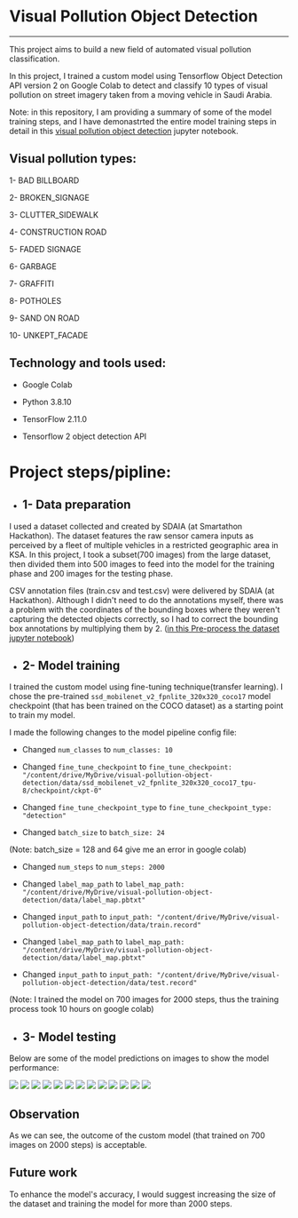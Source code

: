 # Visual Pollution Object Detection

------

This project aims to build a new field of automated visual pollution classification.


In this project, I trained a custom model using Tensorflow Object Detection API version 2 on Google Colab to detect and classify 10 types of visual pollution on street imagery taken from a moving vehicle in Saudi Arabia.

Note: in this repository, I am providing a summary of some of the model training steps, and I have demonastrted the entire model training steps in detail in this [visual pollution object detection](https://github.com/kalthommusa/Visual-Pollution-Object-Detection/blob/master/visual_pollution_object_detection.ipynb) jupyter notebook.


## Visual pollution types:

1- BAD BILLBOARD 

2- BROKEN_SIGNAGE 

3- CLUTTER_SIDEWALK 

4- CONSTRUCTION ROAD 

5- FADED SIGNAGE 

6- GARBAGE

7- GRAFFITI

8- POTHOLES 

9- SAND ON ROAD

10- UNKEPT_FACADE


## Technology and tools used:

* Google Colab

* Python 3.8.10

* TensorFlow 2.11.0

* Tensorflow 2 object detection API


# Project steps/pipline:


* ## 1- Data preparation

I used a dataset collected and created by SDAIA (at Smartathon Hackathon). The dataset features the raw sensor camera inputs as perceived by a fleet of multiple vehicles in a restricted geographic area in KSA.
In this project, I took a subset(700 images) from the large dataset, then divided them into 500 images to feed into the model for the training phase and 200 images for the testing phase.


CSV annotation files (train.csv and test.csv) were delivered by SDAIA (at Hackathon). Although I didn't need to do the annotations myself, there was a problem with the coordinates of the bounding boxes where they weren't capturing the detected objects correctly, so I had to correct the bounding box annotations by multiplying them by 2. ([in this Pre-process the dataset jupyter notebook](https://github.com/kalthommusa/Visual-Pollution-Object-Detection/tree/master/preprocessing-dataset))


* ## 2- Model training

I trained the custom model using fine-tuning technique(transfer learning). I chose the pre-trained ``ssd_mobilenet_v2_fpnlite_320x320_coco17`` model checkpoint (that has been trained on the COCO dataset) as a starting point to train my model.

I made the following changes to the model pipeline config file:

* Changed ``num_classes`` to ``num_classes: 10``

* Changed ``fine_tune_checkpoint`` to ``fine_tune_checkpoint: "/content/drive/MyDrive/visual-pollution-object-detection/data/ssd_mobilenet_v2_fpnlite_320x320_coco17_tpu-8/checkpoint/ckpt-0"``

* Changed ``fine_tune_checkpoint_type`` to ``fine_tune_checkpoint_type: "detection"``

* Changed ``batch_size`` to ``batch_size: 24``

(Note: batch_size = 128 and 64 give me an error in google colab)

* Changed ``num_steps`` to ``num_steps: 2000``

* Changed ``label_map_path`` to ``label_map_path: "/content/drive/MyDrive/visual-pollution-object-detection/data/label_map.pbtxt"``

* Changed ``input_path`` to ``input_path: "/content/drive/MyDrive/visual-pollution-object-detection/data/train.record"``

* Changed ``label_map_path`` to ``label_map_path: "/content/drive/MyDrive/visual-pollution-object-detection/data/label_map.pbtxt"``

* Changed ``input_path`` to ``input_path: "/content/drive/MyDrive/visual-pollution-object-detection/data/test.record"``

(Note: I trained the model on 700 images for 2000 steps, thus the training process took 10 hours on google colab)


* ## 3- Model testing 

Below are some of the model predictions on images to show the model performance:

![](results/00f12b9ba667d2c9e60aabf56afc5c6c.png)
![](results/0a490958aac3c79bb815a0f1f6825284.png)
![](results/0b4e39c1e1cd3780a8e74403b50aadae.png)
![](results/0b031e5daf99981b7d907b5ab76b49be.png)
![](results/0bd806a66f1d4e4302b354c34baca077.png)
![](results/0c002beffd10374f52471b54aa569295.png)
![](results/0c70aa158825293871d69568ed9d5964.png)
![](results/0c91a440ef40a7ff17cf187147222efb.png)
![](results/0c94ad4fe7827a372539481433616372.png)
![](results/0c368cabaf2d03fa161610701da7f3ae.png)
![](results/0c635a57a4e2337ed8fa32870016ac05.png)
![](results/0ca5718f791e6057faf260086330f9a9.png)
![](results/0d018b509a61b4c32ae9abe5b5bbe677.png)


## Observation
As we can see, the outcome of the custom model (that trained on 700 images on 2000 steps) is acceptable.

## Future work
To enhance the model's accuracy, I would suggest increasing the size of the dataset and training the model for more than 2000 steps.

